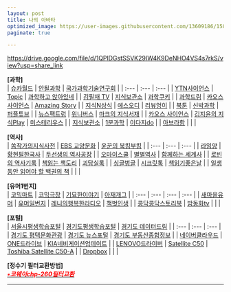 ```yaml
---
layout: post
title: 나의 아바타
optimized_image: https://user-images.githubusercontent.com/13609186/158834851-5c5d7736-001b-448d-8bb6-eb99f2f16233.jpg
paginate: true

---
```


https://drive.google.com/file/d/1QPlDGstSSVK29IW4K9DeNHO4VS4s7rkS/view?usp=share_link


**[과학]** <br>
| [슈카월드](https://www.youtube.com/channel/UCsJ6RuBiTVWRX156FVbeaGg) | [안될과학](https://www.youtube.com/channel/UCMc4EmuDxnHPc6pgGW-QWvQ) | [국가과학기술연구회](https://www.youtube.com/c/%EA%B5%AD%EA%B0%80%EA%B3%BC%ED%95%99%EA%B8%B0%EC%88%A0%EC%97%B0%EA%B5%AC%ED%9A%8C) |
| :--- | :--- | :--- |
| [YTN사이언스](https://www.youtube.com/c/YTN%EC%82%AC%EC%9D%B4%EC%96%B8%EC%8A%A4TV) | [Topic](https://www.youtube.com/channel/UCSdz4cIYVjtBb3_AuTR6LLg) | [과학하고 앉아있네](https://www.youtube.com/channel/UC_LO0RU54AgRBOqGiMYGIlg) |
| [김필재 TV](https://www.youtube.com/c/%EA%B9%80%ED%95%84%EC%9E%ACTV-KPJTV) | [지식보관소](https://www.youtube.com/c/%EC%A7%80%EC%8B%9D%EB%B3%B4%EA%B4%80%EC%86%8C) | [과학쿠키](https://www.youtube.com/c/%EA%B3%BC%ED%95%99%EC%BF%A0%ED%82%A4ScienceCookie) |
| [과학드림](https://www.youtube.com/c/ScienceDream) | [카오스 사이언스](https://www.youtube.com/c/KAOSscience) | [Amazing Story](https://www.youtube.com/c/AmazingStory) |
| [지식N상식](https://www.youtube.com/channel/UCmHof0uMcf-KZOZfxmbRrOw) | [에스오디](https://www.youtube.com/c/%EC%97%90%EC%8A%A4%EC%98%A4%EB%94%94STORY) | [리뷰엉이](https://www.youtube.com/c/Owlsreview) |
| [북툰](https://www.youtube.com/c/%EB%B6%81%ED%88%B0) | [신박과학](https://www.youtube.com/channel/UCPuDvuUhgQffuLn8sYxIEqQ) | [퍼플튜브](https://www.youtube.com/channel/UCJSnEdzkEFUl9dDzPCacQyQ) |
| [뉴스팩트럼](https://www.youtube.com/channel/UCgUaqrLRGLL-dHislR1e2TA/videos) | [위니버스](https://www.youtube.com/c/Weniverse) | [마크의 지식서재](https://www.youtube.com/c/%EB%A7%88%ED%81%AC%EC%9D%98%EC%A7%80%EC%8B%9D%EC%84%9C%EC%9E%AC) |
| [카오스 사이언스](https://www.youtube.com/channel/UCbajejH7QkG6RTrZ6nyLe_g) | [김지윤의 지식Play](https://www.youtube.com/channel/UCXql5C57vS4ogUt6CPEWWHA) | [미스테리우스](https://www.youtube.com/c/%EB%AF%B8%EC%8A%A4%ED%85%8C%EB%A6%AC%EC%9A%B0%EC%8A%A4) |
| [지식보관소](https://www.youtube.com/c/%EC%A7%80%EC%8B%9D%EB%B3%B4%EA%B4%80%EC%86%8C) | [1분과학](https://www.youtube.com/channel/UCFOixeB9gbedVi6uwnsfHMQ) | [이다지do](https://www.youtube.com/channel/UCEuh7pMi1-jZa4QTLH4k9eg) |
| [아브라함](https://www.youtube.com/channel/UCPYCE6qJrJA60PpeD-WO6Xg) | []() | []() |


**[역사]** <br>
| [쏨작가의지식사전](https://www.youtube.com/c/%EC%8F%A8%EC%9E%91%EA%B0%80%EC%9D%98%EC%A7%80%EC%8B%9D%EC%82%AC%EC%A0%84) | [EBS 교양문화](https://www.youtube.com/c/EBSCulture/channels) | [윤꾼의 북킹부킹](https://www.youtube.com/c/%EC%9C%A4%EA%BE%BC%EC%9D%98%EB%B6%81%ED%82%B9%EB%B6%80%ED%82%B9) |
| :--- | :--- | :--- |
| [라임양](https://www.youtube.com/c/%EB%9D%BC%EC%9E%84%EC%96%91) | [황현필한국사](https://www.youtube.com/c/%ED%99%A9%ED%98%84%ED%95%84%ED%95%9C%EA%B5%AD%EC%82%AC/videos) | [두선생의 역사공장](https://www.youtube.com/channel/UC9JrTOkuLwzpyudwQqavXGg) |
| [오마이스쿨](https://www.youtube.com/c/0hmyschool) | [별별역사](https://www.youtube.com/channel/UCYuiS1EYw54dEJVzseQSYXw/videos) | [함께하는 세계사](https://www.youtube.com/channel/UCdop7AYwvReE6jK7M69MA2A) |
| [로빈의 역사기록](https://www.youtube.com/channel/UCTy-6Pfkmv5fLTMOm04tw4g) | [책읽는 책도리](https://www.youtube.com/channel/UCbaXu_mTn6ya_pabSkx7xxw/videos) | [괴담실록](https://www.youtube.com/c/%EA%B4%B4%EB%8B%B4%EC%8B%A4%EB%A1%9D/videos) |
| [싱글벙글](https://www.youtube.com/channel/UC7_CFRfhIj-fSk3patOQOaw) | [시크릿톡](https://www.youtube.com/channel/UCHPQGgSdqKP6zCwLarhO48g/videos) | [책읽기좋은날](https://www.youtube.com/channel/UC17lvWECf2AWRbqKuCcf4VQ/videos) |
| [일생동안 읽어야 할 백권의 책](https://www.youtube.com/channel/UC0LGfuBiVmPZLo5pUW0bshA) | []() | []() |


**[유머1번지]** <br>
| [코믹마트](https://www.youtube.com/channel/UCJpGg1tfKID4YqvZCAig_Fw) | [코믹극장](https://www.youtube.com/channel/UCYVYJ7AAiZpb8f8MVN3D7QA/videos) | [기묘한이야기](https://www.youtube.com/channel/UCehO7ypk6O_A0zDWe0lZ__Q) | [아재개그](https://www.youtube.com/channel/UCW0DcqnNHlVFKHZwHrEgRiw) |
| :--- | :--- | :--- | :--- |
| [새마을유머](https://www.youtube.com/c/%EC%83%88%EB%A7%88%EC%9D%84%EC%9C%A0%EB%A8%B8/videos) | [유머일번지](https://www.youtube.com/channel/UC0AAyspx3wCUd0e9UpjEHjQ) | [레니의행복한라디오](https://www.youtube.com/channel/UCgcg7B2sn0ko7JuZzZDiMEw) | [책벗인생](https://www.youtube.com/channel/UCzL_SdGdToS9Sl997UND0fQ/videos) |
| [콩닥콩닥스토리북](https://www.youtube.com/channel/UCVXnb3PozBmStQ9MBaHVyfw/videos) | [밤동화tv](https://www.youtube.com/channel/UCHytNnfePCQ74FVEquSn2jA/videos) | []() | []() |


**[포털]** <br>
| [서울시평생학습포털](https://sll.seoul.go.kr/main/MainView.do) | [경기도평생학습포털](https://www.gseek.kr/member/rl/main.do) | [경기도 데이터드림](https://data.gg.go.kr/portal/mainPage.do) |
| :--- | :--- | :--- |
| [경기도 평택문화관광](https://www.pyeongtaek.go.kr/tour/main.do) | [경기도 뉴스포털](https://gnews.gg.go.kr/news/news_detail_m.do?number=202111111657067108C070) | [경기도 부동산종합정보](https://gris.gg.go.kr/ost/oneStopView.do) |
| [네이버클라우드](https://mybox.naver.com/about/introduce) | [ONE드라이브](https://onedrive.live.com/?id=AFE24E4AFACE3B0D%21102&cid=AFE24E4AFACE3B0D) | [KIA네비게이션업데이트](https://update.kia.com/KR/KO/updateGuide) |
| [LENOVO드라이버](https://pcsupport.lenovo.com/ca/ko/products/laptops-and-netbooks/300-series/330-15ikb-type-81dc/81dc/81dc004ukr/pf17zx37/downloads/automatic-driver-update) | [Satellite C50](http://toshibadriversdownload.com/satellite-c50-ast3nx4-windows-8-1-64bit-drivers/) | [Toshiba Satellite C50-A](https://www.driverscape.com/manufacturers/toshiba/laptops-desktops/satellite-c50-a/34352) |
| [Dropbox](https://www.dropbox.com/login?cont=https%3A%2F%2Fwww.dropbox.com%2Fhome) | []() | []() |





**[정수기 필터교환방법]** <br>
[<span style="color:red">***▪코웨이chp-260필터교환***</span>](https://www.youtube.com/watch?v=B92qHPJHWfA)<br>








---
